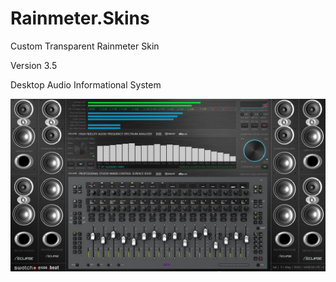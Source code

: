# Rainmeter.Skins
Custom Transparent Rainmeter Skin 

Version 3.5

Desktop Audio Informational System

<img src=https://github.com/hangorazvan/Rainmeter.Skins/blob/master/sample.png>
